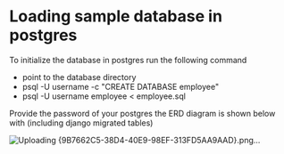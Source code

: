 # Loading sample database in postgres
To initialize the database in postgres run the following command
- point to the database directory
- psql -U username -c "CREATE DATABASE employee"
- psql -U username employee < employee.sql
  
Provide the password of your postgres the ERD diagram is shown below with (including django migrated tables)

![Uploading {9B7662C5-38D4-40E9-98EF-313FD5AA9AAD}.png…]()

